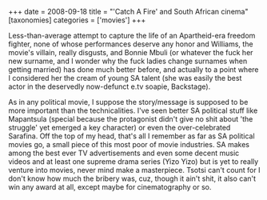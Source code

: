 +++
date = 2008-09-18
title = "'Catch A Fire' and South African cinema"
[taxonomies]
categories = ['movies']
+++

Less-than-average attempt to capture the life of an Apartheid-era
freedom fighter, none of whose performances deserve any honor and
Williams, the movie's villain, really disgusts, and Bonnie Mbuli (or
whatever the fuck her new surname, and I wonder why the fuck ladies
change surnames when getting married) has done much better before, and
actually to a point where I considered her the cream of young SA talent
(she was easily the best actor in the deservedly now-defunct e.tv
soapie, Backstage).

As in any political movie, I suppose the story/message is supposed to be
more important than the technicalities. I've seen better SA political
stuff like Mapantsula (special because the protagonist didn't give no
shit about 'the struggle' yet emerged a key character) or even the
over-celebrated Sarafina. Off the top of my head, that's all I remember
as far as SA political movies go, a small piece of this most poor of
movie industries. SA makes among the best ever TV advertisements and
even some decent music videos and at least one supreme drama series
(Yizo Yizo) but is yet to really venture into movies, never mind make a
masterpiece. Tsotsi can't count for I don't know how much the bribery
was, cuz, though it ain't shit, it also can't win any award at all,
except maybe for cinematography or so.
